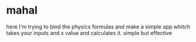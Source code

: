 # mahal
here I'm trying to bind the physics formulas and make a simple app whitch takes your inputs and x value and calculates it. simple but effective
